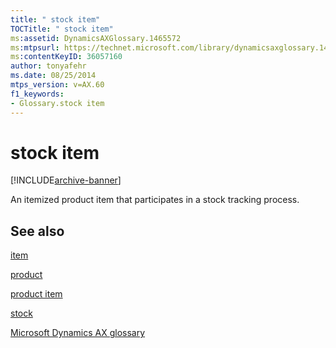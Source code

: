 ```yaml
---
title: " stock item"
TOCTitle: " stock item"
ms:assetid: DynamicsAXGlossary.1465572
ms:mtpsurl: https://technet.microsoft.com/library/dynamicsaxglossary.1465572(v=AX.60)
ms:contentKeyID: 36057160
author: tonyafehr
ms.date: 08/25/2014
mtps_version: v=AX.60
f1_keywords:
- Glossary.stock item
---
```


# stock item


[!INCLUDE[archive-banner](includes/archive-banner.md)]

An itemized product item that participates in a stock tracking process.

## See also

[item](item.md)

[product](product.md)

[product item](product-item.md)

[stock](stock.md)

[Microsoft Dynamics AX glossary](glossary/microsoft-dynamics-ax-glossary.md)

  


